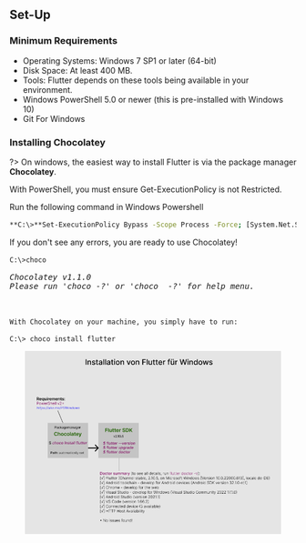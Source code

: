 ## Set-Up 

### Minimum Requirements

- Operating Systems: Windows 7 SP1 or later (64-bit)
- Disk Space: At least 400 MB.
- Tools: Flutter depends on these tools being available in your environment.
- Windows PowerShell 5.0 or newer (this is pre-installed with Windows 10)
- Git For Windows

### Installing Chocolatey

?> On windows, the easiest way to install Flutter is via the package manager <strong>Chocolatey</strong>.

<p>With PowerShell, you must ensure Get-ExecutionPolicy is not Restricted.</br>

Run the following command in Windows Powershell</p>

```bash
**C:\>**Set-ExecutionPolicy Bypass -Scope Process -Force; [System.Net.ServicePointManager]::SecurityProtocol = [System.Net.ServicePointManager]::SecurityProtocol -bor 3072; iex ((New-Object System.Net.WebClient).DownloadString('https://community.chocolatey.org/install.ps1'))
```

If you don't see any errors, you are ready to use Chocolatey!</p>

```bash
C:\>choco
```

<pre><i>Chocolatey v1.1.0    
Please run 'choco -?' or 'choco <command> -?' for help menu.</i></pre></br>  

`With Chocolatey on your machine, you simply have to run:`

```
C:\> choco install flutter
```


<div align=center>
<img width="450" src="./img/SDK.png"/>
</div>
